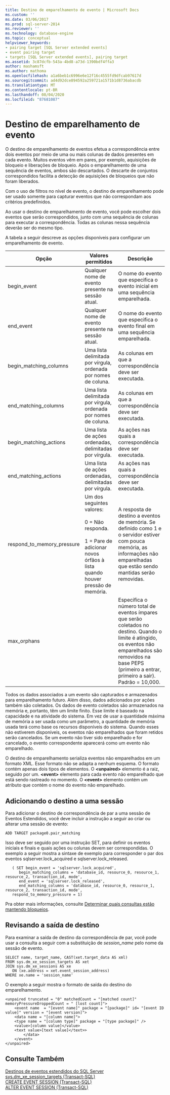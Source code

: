 ```yaml
---
title: Destino de emparelhamento de evento | Microsoft Docs
ms.custom: ''
ms.date: 03/06/2017
ms.prod: sql-server-2014
ms.reviewer: ''
ms.technology: database-engine
ms.topic: conceptual
helpviewer_keywords:
- pairing target [SQL Server extended events]
- event pairing target
- targets [SQL Server extended events], pairing target
ms.assetid: 3c87dcfb-543a-4bd8-a73d-1390bdf4ffa3
author: mashamsft
ms.author: mathoma
ms.openlocfilehash: a1a6beb1c6996e6e12f16c4555fd9dfcab97617d
ms.sourcegitcommit: ad4d92dce894592a259721a1571b1d8736abacdb
ms.translationtype: MT
ms.contentlocale: pt-BR
ms.lasthandoff: 08/04/2020
ms.locfileid: "87681087"
---
```

# <a name="event-pairing-target"></a>Destino de emparelhamento de evento
  O destino de emparelhamento de eventos efetua a correspondência entre dois eventos por meio de uma ou mais colunas de dados presentes em cada evento. Muitos eventos vêm em pares, por exemplo, aquisições de bloqueio e liberações de bloqueio. Após o emparelhamento de uma sequência de eventos, ambos são descartados. O descarte de conjuntos correspondidos facilita a detecção de aquisições de bloqueios que não foram liberados.  
  
 Com o uso de filtros no nível de evento, o destino de emparelhamento pode ser usado somente para capturar eventos que não correspondam aos critérios predefinidos.  
  
 Ao usar o destino de emparelhamento de evento, você pode escolher dois eventos que serão correspondidos, junto com uma sequência de colunas para executar a correspondência. Todas as colunas nessa sequência deverão ser do mesmo tipo.  
  
 A tabela a seguir descreve as opções disponíveis para configurar um emparelhamento de evento.  
  
|Opção|Valores permitidos|Descrição|  
|------------|--------------------|-----------------|  
|begin_event|Qualquer nome de evento presente na sessão atual.|O nome do evento que especifica o evento inicial em uma sequência emparelhada.|  
|end_event|Qualquer nome de evento presente na sessão atual.|O nome do evento que especifica o evento final em uma sequência emparelhada.|  
|begin_matching_columns|Uma lista delimitada por vírgula, ordenada por nomes de coluna.|As colunas em que a correspondência deve ser executada.|  
|end_matching_columns|Uma lista delimitada por vírgula, ordenada por nomes de coluna.|As colunas em que a correspondência deve ser executada.|  
|begin_matching_actions|Uma lista de ações ordenadas, delimitadas por vírgula.|As ações nas quais a correspondência deve ser executada.|  
|end_matching_actions|Uma lista de ações ordenadas, delimitadas por vírgula.|As ações nas quais a correspondência deve ser executada.|  
|respond_to_memory_pressure|Um dos seguintes valores:<br /><br /> 0 = Não responda.<br /><br /> 1 = Pare de adicionar novos órfãos à lista quando houver pressão de memória.|A resposta de destino a eventos de memória. Se definido como 1 e o servidor estiver com pouca memória, as informações não emparelhadas que estão sendo mantidas serão removidas.|  
|max_orphans||Especifica o número total de eventos ímpares que serão coletados no destino. Quando o limite é atingido, os eventos não emparelhados são removidos na base PEPS (primeiro a entrar, primeiro a sair). Padrão = 10,000.|  
  
 Todos os dados associados a um evento são capturados e armazenados para emparelhamento futuro. Além disso, dados adicionados por ações também são coletados. Os dados de evento coletados são armazenados na memória e, portanto, têm um limite finito. Esse limite é baseado na capacidade e na atividade do sistema. Em vez de usar a quantidade máxima de memória a ser usada como um parâmetro, a quantidade de memória usada terá como base os recursos disponíveis do sistema. Quando esses não estiverem disponíveis, os eventos não emparelhados que foram retidos serão cancelados. Se um evento não tiver sido emparelhado e for cancelado, o evento correspondente aparecerá como um evento não emparelhado.  
  
 O destino de emparelhamento serializa eventos não emparelhados em um formato XML. Esse formato não se adapta a nenhum esquema. O formato contém apenas dois tipos de elementos. O **\<unpaired>** elemento é a raiz, seguido por um. **\<event>** elemento para cada evento não emparelhado que está sendo rastreado no momento. O **\<event>** elemento contém um atributo que contém o nome do evento não emparelhado.  
  
## <a name="adding-the-target-to-a-session"></a>Adicionando o destino a uma sessão  
 Para adicionar o destino de correspondência de par a uma sessão de Eventos Estendidos, você deve incluir a instrução a seguir ao criar ou alterar uma sessão de evento:  
  
```  
ADD TARGET package0.pair_matching   
```  
  
 Isso deve ser seguido por uma instrução SET, para definir os eventos iniciais e finais e quais ações ou colunas devem ser correspondidas. O exemplo a seguir mostra a sintaxe de exemplo para corresponder o par dos eventos sqlserver.lock_acquired e sqlserver.lock_released.  
  
```  
   ( SET begin_event = 'sqlserver.lock_acquired',  
      begin_matching_columns = 'database_id, resource_0, resource_1, resource_2, transaction_id, mode',  
      end_event = 'sqlserver.lock_released',  
      end_matching_columns = 'database_id, resource_0, resource_1, resource_2, transaction_id, mode',  
   respond_to_memory_pressure = 1)  
```  
  
 Pra obter mais informações, consulte [Determinar quais consultas estão mantendo bloqueios](../relational-databases/extended-events/determine-which-queries-are-holding-locks.md).  
  
## <a name="reviewing-the-target-output"></a>Revisando a saída de destino  
 Para examinar a saída de destino da correspondência de par, você pode usar a consulta a seguir com a substituição de *session_name* pelo nome da sessão de evento.  
  
```  
SELECT name, target_name, CAST(xet.target_data AS xml)  
FROM sys.dm_xe_session_targets AS xet  
JOIN sys.dm_xe_sessions AS xe  
   ON (xe.address = xet.event_session_address)  
WHERE xe.name = 'session_name'  
```  
  
 O exemplo a seguir mostra o formato de saída do destino do emparelhamento.  
  
```  
<unpaired truncated = "0" matchedCount = "[matched count]" memoryPressureDroppedCount = " [lost count]">  
    <event name  = "[event name]" package = "[package]" id= "[event ID value]" version = "[event version]">  
    <data name = "[column name]">   
    <type name = "[column type]" package = "[type package]" />   
    <value>[column value]</value>  
    <text value>[text value]</text>>  
        </data>  
    </event>  
</unpaired>  
```  
  
## <a name="see-also"></a>Consulte Também  
 [Destinos de eventos estendidos do SQL Server](../../2014/database-engine/sql-server-extended-events-targets.md)   
 [sys.dm_xe_session_targets &#40;Transact-SQL&#41;](/sql/relational-databases/system-dynamic-management-views/sys-dm-xe-session-targets-transact-sql)   
 [CREATE EVENT SESSION &#40;Transact-SQL&#41;](/sql/t-sql/statements/create-event-session-transact-sql)   
 [ALTER EVENT SESSION &#40;Transact-SQL&#41;](/sql/t-sql/statements/alter-event-session-transact-sql)  
  
  

